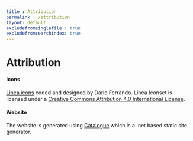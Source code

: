 ```yaml
---
title : Attribution
permalink : /attribution 
layout: default
excludefromsinglefile : true
excludefromsearchindex: true
---
```


# Attribution

#### Icons
[Linea icons](http://linea.io/) coded and designed by Dario Ferrando. Linea Iconset is licensed under a [Creative Commons Attribution 4.0 International License](http://creativecommons.org/licenses/by/4.0/).

#### Website
The website is generated using [Catalogue](https://github.com/Catalogue-net/Catalogue) which is a .net based static site generator.